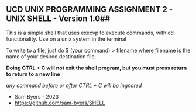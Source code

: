 ## UCD UNIX PROGRAMMING ASSIGNMENT 2 - UNIX SHELL - Version 1.0##
This is a simple shell that uses execvp to execute commands, with cd functionality.
Use on a unix system in the terminal

To write to a file, just do
$ (your command) > filename
where filename is the name of your desired destination file.

**Doing CTRL + C will not exit the shell program, but you must press return to return to a new line**

*any command before or after CTRL + C will be ingnored*

- Sam Byers - 2023
- https://github.com/sam-byers/SHELL

